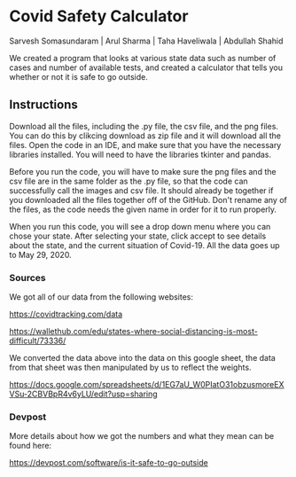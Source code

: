# Covid Safety Calculator
Sarvesh Somasundaram | Arul Sharma | Taha Haveliwala | Abdullah Shahid

We created a program that looks at various state data such as number of cases and number of available tests, and created a calculator that tells you whether or not it is safe to go outside.

## Instructions
Download all the files, including the .py file, the csv file, and the png files. You can do this by clikcing download as zip file and it will download all the files.
Open the code in an IDE, and make sure that you have the necessary libraries installed.
You will need to have the libraries tkinter and pandas.

Before you run the code, you will have to make sure the png files and the csv file are in the same folder as the .py file, so that the code can successfully call the images and csv file. It should already be together if you downloaded all the files together off of the GitHub. Don't rename any of the files, as the code needs the given name in order for it to run properly.

When you run this code, you will see a drop down menu where you can chose your state. After selecting your state, click accept to see details about the state, and the current situation of Covid-19.
All the data goes up to May 29, 2020.

### Sources
We got all of our data from the following websites: 

https://covidtracking.com/data

https://wallethub.com/edu/states-where-social-distancing-is-most-difficult/73336/

We converted the data above into the data on this google sheet, the data from that sheet was then manipulated by us to reflect the weights.

https://docs.google.com/spreadsheets/d/1EG7aU_W0PIatO31obzusmoreEXVSu-2CBVBpR4v6yLU/edit?usp=sharing


### Devpost
More details about how we got the numbers and what they mean can be found here:

https://devpost.com/software/is-it-safe-to-go-outside

